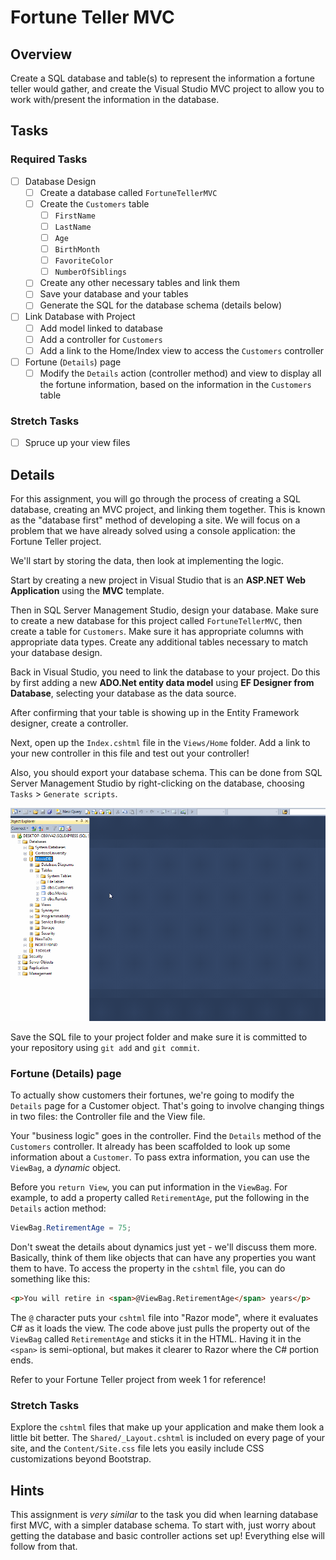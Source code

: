 # Fortune Teller MVC

## Overview

Create a SQL database and table(s) to represent the information a fortune teller would gather, and create the Visual Studio MVC project to allow you to work with/present the information in the database.

## Tasks

### Required Tasks

- [ ] Database Design
  - [ ] Create a database called `FortuneTellerMVC`
  - [ ] Create the `Customers` table
    - [ ] `FirstName`
    - [ ] `LastName`
    - [ ] `Age`
    - [ ] `BirthMonth`
    - [ ] `FavoriteColor`
    - [ ] `NumberOfSiblings`
  - [ ] Create any other necessary tables and link them
  - [ ] Save your database and your tables
  - [ ] Generate the SQL for the database schema (details below) 
- [ ] Link Database with Project
  - [ ] Add model linked to database
  - [ ] Add a controller for `Customers`
  - [ ] Add a link to the Home/Index view to access the `Customers` controller
- [ ] Fortune (`Details`) page
  - [ ] Modify the `Details` action (controller method) and view to display all the fortune information, based on the information in the `Customers` table

### Stretch Tasks

- [ ] Spruce up your view files

## Details

For this assignment, you will go through the process of creating a SQL database, creating an MVC project, and linking them together. This is known as the "database first" method of developing a site. We will focus on a problem that we have already solved using a console application: the Fortune Teller project.

We'll start by storing the data, then look at implementing the logic.

Start by creating a new project in Visual Studio that is an **ASP.NET Web Application** using the **MVC** template.

Then in SQL Server Management Studio, design your database. Make sure to create a new database for this project called `FortuneTellerMVC`, then create a table for `Customers`. Make sure it has appropriate columns with appropriate data types. Create any additional tables necessary to match your database design.

Back in Visual Studio, you need to link the database to your project. Do this by first adding a new **ADO.Net entity data model** using **EF Designer from Database**, selecting your database as the data source.

After confirming that your table is showing up in the Entity Framework designer, create a controller.

Next, open up the `Index.cshtml` file in the `Views/Home` folder. Add a link to your new controller in this file and test out your controller!

Also, you should export your database schema. This can be done from SQL Server Management Studio by right-clicking on the database, choosing `Tasks` > `Generate scripts`.

![Generate SQL scripts](generatesql.gif)

Save the SQL file to your project folder and make sure it is committed to your repository using `git add` and `git commit`.

### Fortune (Details) page

To actually show customers their fortunes, we're going to modify the `Details` page for a Customer object. That's going to involve changing things in two files: the Controller file and the View file.

Your "business logic" goes in the controller. Find the `Details` method of the `Customers` controller. It already has been scaffolded to look up some information about a `Customer`. To pass extra information, you can use the `ViewBag`, a _dynamic_ object.

Before you `return View`, you can put information in the `ViewBag`. For example, to add a property called `RetirementAge`, put the following in the `Details` action method:

```cs
ViewBag.RetirementAge = 75;
```

Don't sweat the details about dynamics just yet - we'll discuss them more. Basically, think of them like objects that can have any properties you want them to have. To access the property in the `cshtml` file, you can do something like this:

```html
<p>You will retire in <span>@ViewBag.RetirementAge</span> years</p>
```

The `@` character puts your `cshtml` file into "Razor mode", where it evaluates C# as it loads the view. The code above just pulls the property out of the `ViewBag` called `RetirementAge` and sticks it in the HTML. Having it in the `<span>` is semi-optional, but makes it clearer to Razor where the C# portion ends.

Refer to your Fortune Teller project from week 1 for reference!


### Stretch Tasks

Explore the `cshtml` files that make up your application and make them look a little bit better. The `Shared/_Layout.cshtml` is included on every page of your site, and the `Content/Site.css` file lets you easily include CSS customizations beyond Bootstrap.


## Hints

This assignment is _very similar_ to the task you did when learning database first MVC, with a simpler database schema. To start with, just worry about getting the database and basic controller actions set up! Everything else will follow from that.
